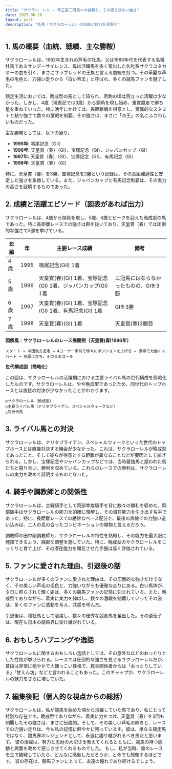 ```yaml
---
title: "サクラローレル - 帝王賞三冠馬への挑戦と、その揺るぎない強さ"
date: 2025-06-20
layout: post
description: "名馬『サクラローレル』の伝説と魅力を深堀り"
---
```


## 1. 馬の概要（血統、戦績、主な勝鞍）

サクラローレルは、1992年生まれの芦毛の牡馬。父は1980年代を代表する名種牡馬であるサンデーサイレンス、母は活躍馬を多く輩出した名牝系サクラユタカオーの血を引く、まさにサラブレッドの王族と言える血統を持つ。その華麗な芦毛の毛色と、力強い走りから「白い帝王」と呼ばれ、多くの競馬ファンを魅了した。

競走生活においては、晩成型の馬として知られ、若駒の頃は目立った活躍は少なかった。しかし、4歳（現表記では3歳）から頭角を現し始め、重賞競走で勝ち星を重ねていった。特に晩年にかけては、長距離戦を得意とし、驚異的なスタミナと粘り強さで数々の激戦を制覇。その強さは、まさに「帝王」の名にふさわしいものだった。

主な勝鞍としては、以下の通り。

* **1995年:**  鳴尾記念（GII）
* **1996年:**  天皇賞（春）（GI）、宝塚記念（GI）、ジャパンカップ（GI）
* **1997年:**  天皇賞（春）（GI）、宝塚記念（GI）、有馬記念（GI）
* **1998年:**  天皇賞（春）（GI）

特に、天皇賞（春）を3勝、宝塚記念を2勝という記録は、その長距離適性と安定した強さを象徴している。また、ジャパンカップと有馬記念制覇は、その実力の高さを証明するものであった。


## 2. 成績と活躍エピソード（図表があれば出力）

サクラローレルは、4歳から頭角を現し、5歳、6歳とピークを迎えた晩成型の馬であった。特に長距離レースでの強さは群を抜いており、天皇賞（春）では圧倒的な強さで3勝を挙げている。

| 年齢 | 年  | 主要レース成績 | 備考 |
|---|---|---|---|
| 4歳 | 1995 | 鳴尾記念(GII) 1着 |  |
| 5歳 | 1996 | 天皇賞(春)(GI) 1着、宝塚記念(GI) 1着、ジャパンカップ(GI) 1着 | 三冠馬にはならなかったものの、GIを3勝 |
| 6歳 | 1997 | 天皇賞(春)(GI) 1着、宝塚記念(GI) 1着、有馬記念(GI) 1着 |  GIを3勝 |
| 7歳 | 1998 | 天皇賞(春)(GI) 1着 | 天皇賞(春)3勝目 |


**図解風：サクラローレルのレース展開例（天皇賞(春)1996年）**

```
スタート → 中団後方追走 → 4コーナー手前で徐々にポジションを上げる → 直線で力強くスパート → 先頭に立ち、そのままゴール
```

**世代構成図（簡略化）**

この図は、サクラローレルの活躍期における主要ライバル馬の世代構成を簡略化したものです。サクラローレルは、やや晩成型であったため、同世代のトップホースとは直接の対決が少なかったことがわかります。

```
◎サクラローレル（晩成型）
○主要ライバル馬（ナリタブライアン、スペシャルウィークなど）
△同世代馬
```


## 3. ライバル馬との対決

サクラローレルは、ナリタブライアン、スペシャルウィークといった世代のトップホースとは直接対決する機会が少なかった。これは、サクラローレルが晩成型であったこと、そして彼らが得意とする距離が異なることなどが要因として挙げられる。しかし、宝塚記念やジャパンカップなどでは、当時最強馬と謳われた馬たちと競り合い、勝利を収めている。これらのレースでの勝利は、サクラローレルの実力を改めて証明するものとなった。


## 4. 騎手や調教師との関係性

サクラローレルは、主戦騎手として岡部幸雄騎手を背に数々の勝利を収めた。岡部騎手はサクラローレルの能力を的確に理解し、その潜在能力を引き出す名手であった。特に、長距離レースでの絶妙なペース配分と、最後の直線での力強い追い込みは、二人の息の合ったコンビネーションの賜物と言えるだろう。

調教師の田中剛調教師も、サクラローレルの特性を熟知し、その能力を最大限に発揮できるよう、綿密な調整を施していた。特に、晩成型のサクラローレルをじっくりと育て上げ、その潜在能力を開花させた手腕は高く評価されている。


## 5. ファンに愛された理由、引退後の話

サクラローレルが多くのファンに愛された理由は、その圧倒的な強さだけでなく、その美しい芦毛の毛色と、力強いながらも優雅な走りにある。白い馬体が、夕日に照らされて輝く姿は、多くの競馬ファンの記憶に刻まれている。また、晩成型でありながら、着実に実力を伸ばし、数々の激戦を制覇していったその姿は、多くのファンに感動を与え、共感を呼んだ。

引退後は、種牡馬として活躍し、数々の優秀な競走馬を輩出した。その遺伝子は、現在も日本の競馬界に受け継がれている。


## 6. おもしろハプニングや逸話

サクラローレルに関するおもしろい逸話としては、その意外なほどのおっとりとした性格が挙げられる。レースでは圧倒的な強さを見せるサクラローレルだが、普段は非常に穏やかで人懐っこい性格で、厩舎関係者からは「おっとりしている」「甘えん坊」などと言われることもあった。このギャップが、サクラローレルの魅力をさらに増していた。


## 7. 編集後記（個人的な視点からの総括）

サクラローレルは、私が競馬を始めた頃から活躍していた馬であり、私にとって特別な存在です。晩成型でありながら、着実に力をつけ、天皇賞（春）を3回も制覇したその強さは、まさに伝説的。そして、その美しい芦毛の輝きと、レースでの力強い走りは、今も私の記憶に鮮やかに残っています。彼は、単なる競走馬ではなく、競馬界のレジェンドとして、永遠に語り継がれるべき馬だと思います。  彼の活躍は、努力と忍耐の大切さを教えてくれるとともに、競馬の持つ感動と興奮を改めて感じさせてくれるものでした。  もし、私が当時、彼のレースを生で観戦していたら、どんなに感動しただろうか、と今でも想像するほどです。  彼の存在は、競馬ファンにとって、永遠の憧れであり続けるでしょう。
